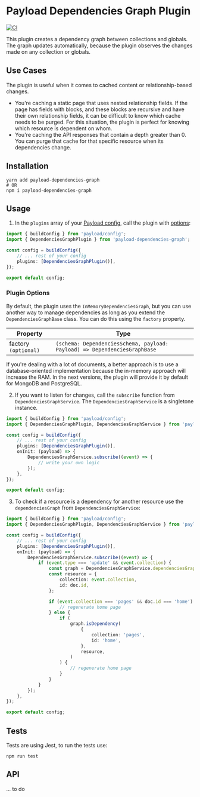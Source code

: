 # Payload Dependencies Graph Plugin

[![CI](https://github.com/GeorgeHulpoi/payload-dependencies-graph/workflows/Test/badge.svg?branch=main)](https://github.com/GeorgeHulpoi/payload-dependencies-graph/actions?query=workflow%3ATest)

This plugin creates a dependency graph between collections and globals. The graph updates automatically, because the plugin observes the changes made on any collection or globals.

## Use Cases

The plugin is useful when it comes to cached content or relationship-based changes.

-   You're caching a static page that uses nested relationship fields. If the page has fields with blocks, and these blocks are recursive and have their own relationship fields, it can be difficult to know which cache needs to be purged. For this situation, the plugin is perfect for knowing which resource is dependent on whom.
-   You're caching the API responses that contain a depth greater than 0. You can purge that cache for that specific resource when its dependencies change.

## Installation

```shell
yarn add payload-dependencies-graph
# OR
npm i payload-dependencies-graph
```

## Usage

1. In the `plugins` array of your [Payload config](https://payloadcms.com/docs/configuration/overview), call the plugin with [options](https://github.com/GeorgeHulpoi/payload-recaptcha-v3/blob/main/README.md#plugin-options):

```ts
import { buildConfig } from 'payload/config';
import { DependenciesGraphPlugin } from 'payload-dependencies-graph';

const config = buildConfig({
	// ... rest of your config
	plugins: [DependenciesGraphPlugin()],
});

export default config;
```

### Plugin Options

By default, the plugin uses the `InMemoryDependenciesGraph`, but you can use another way to manage dependencies as long as you extend the `DependenciesGraphBase` class. You can do this using the `factory` property.

| Property             | Type                                                                      |
| -------------------- | ------------------------------------------------------------------------- |
| factory `(optional)` | `(schema: DependenciesSchema, payload: Payload) => DependenciesGraphBase` |

If you're dealing with a lot of documents, a better approach is to use a database-oriented implementation because the in-memory approach will increase the RAM. In the next versions, the plugin will provide it by default for MongoDB and PostgreSQL.

2. If you want to listen for changes, call the `subscribe` function from `DependenciesGraphService`. The `DependenciesGraphService` is a singletone instance.

```ts
import { buildConfig } from 'payload/config';
import { DependenciesGraphPlugin, DependenciesGraphService } from 'payload-dependencies-graph';

const config = buildConfig({
	// ... rest of your config
	plugins: [DependenciesGraphPlugin()],
	onInit: (payload) => {
		DependenciesGraphService.subscribe((event) => {
			// write your own logic
		});
	},
});

export default config;
```

3. To check if a resource is a dependency for another resource use the `dependenciesGraph` from `DependenciesGraphService`:

```ts
import { buildConfig } from 'payload/config';
import { DependenciesGraphPlugin, DependenciesGraphService } from 'payload-dependencies-graph';

const config = buildConfig({
	// ... rest of your config
	plugins: [DependenciesGraphPlugin()],
	onInit: (payload) => {
		DependenciesGraphService.subscribe((event) => {
			if (event.type === 'update' && event.collection) {
				const graph = DependenciesGraphService.dependenciesGraph;
				const resource = {
					collection: event.collection,
					id: doc.id,
				};

				if (event.collection === 'pages' && doc.id === 'home') {
					// regenerate home page
				} else {
					if (
						graph.isDependency(
							{
								collection: 'pages',
								id: 'home',
							},
							resource,
						)
					) {
						// regenerate home page
					}
				}
			}
		});
	},
});

export default config;
```

## Tests

Tests are using Jest, to run the tests use:

```shell
npm run test
```

## API

... to do
